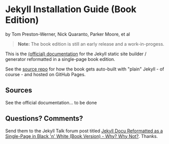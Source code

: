 # Jekyll Installation Guide (Book Edition)

by Tom Preston-Werner, Nick Quaranto, Parker Moore, et al


> **Note:** The book edition is still an early release and a work-in-progess.


This is the [(official) documentation](https://github.com/jekyll/jekyll/tree/master/site/_docs)
for the Jekyll static site builder / generator
reformatted in a single-page book edition.

See the [source repo](https://github.com/hydepress/hydepress.github.io) for how
the book gets auto-built with "plain" Jekyll - of course - and hosted on GitHub Pages.


## Sources

See the official documentation... to be done


## Questions? Comments?

Send them to the Jekyll Talk forum post titled
[Jekyll Docu Reformatted as a Single-Page in Black 'n' White (Book Version) - Why? Why Not?](https://talk.jekyllrb.com/t/jekyll-docu-reformatted-as-a-single-page-in-black-n-white-book-version-why-why-not/1908).
Thanks.

